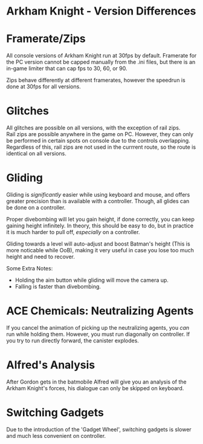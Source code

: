 # Arkham Knight - Version Differences

# Framerate/Zips

All console versions of Arkham Knight run at 30fps by default. Framerate for the PC version cannot be capped manually from the .ini files, but there is an in-game limiter that can cap fps to 30, 60, or 90.

Zips behave differently at different framerates, however the speedrun is done at 30fps for all versions.

# Glitches

All glitches are possible on all versions, with the exception of rail zips.  
Rail zips are possible anywhere in the game on PC. However, they can only be performed in certain spots on console due to the controls overlapping.  
Regardless of this, rail zips are not used in the currrent route, so the route is identical on all versions.

# Gliding

Gliding is *significantly* easier while using keyboard and mouse, and offers greater precision than is available with a controller. Though, all glides can be done on a controller.

Proper divebombing will let you gain height, if done correctly, you can keep gaining height infinitely. In theory, this should be easy to do, but in practice it is much harder to pull off, *especially* on a controller.

Gliding towards a level will auto-adjust and boost Batman's height (This is more noticable while OoB), making it very useful in case you lose too much height and need to recover.

Some Extra Notes:
- Holding the aim button while gliding will move the camera up.
- Falling is faster than divebombing.

# ACE Chemicals: Neutralizing Agents

If you cancel the animation of picking up the neutralizing agents, you *can* run while holding them. However, you must run diagonally on controller. If you try to run directly forward, the canister explodes.

# Alfred's Analysis

After Gordon gets in the batmobile Alfred will give you an analysis of the Arkham Knight's forces, his dialogue can only be skipped on keyboard.

# Switching Gadgets

Due to the introduction of the 'Gadget Wheel', switching gadgets is slower and much less convenient on controller.
